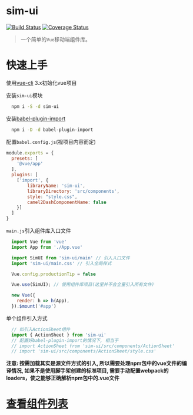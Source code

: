 # sim-ui

[![Build Status](https://travis-ci.org/xiongxiong109/sim-ui.svg?branch=master)](https://travis-ci.org/xiongxiong109/sim-ui)
[![Coverage Status](https://coveralls.io/repos/github/xiongxiong109/sim-ui/badge.svg)](https://coveralls.io/github/xiongxiong109/sim-ui)

> 一个简单的`Vue`移动端组件库。

# 快速上手

使用[vue-cli](https://cli.vuejs.org/zh/) 3.x初始化vue项目

安装`sim-ui`模块
```bash
  npm i -S -d sim-ui
```

安装[babel-plugin-import](https://www.npmjs.com/package/babel-plugin-import)
```bash
  npm i -D -d babel-plugin-import
```

配置`babel.config.js`(视项目内容而定)

```javascript
module.exports = {
  presets: [
    '@vue/app'
  ],
  plugins: [
  	['import', {
  		libraryName: 'sim-ui',
  		libraryDirectory: 'src/components',
  		style: "style.css",
  		camel2DashComponentName: false
  	}]
  ]
}
```

`main.js`引入组件库入口文件

```javascript
  import Vue from 'vue'
  import App from './App.vue'

  import SimUI from 'sim-ui/main' // 引入入口文件
  import 'sim-ui/main.css' // 引入全局样式

  Vue.config.productionTip = false

  Vue.use(SimUI); // 使用组件库项目(这里并不会全量引入所有文件)

  new Vue({
    render: h => h(App),
  }).$mount('#app')

```

单个组件引入方式
```javascript
  // 如引入ActionSheet组件
  import { ActionSheet } from 'sim-ui'
  // 配置好babel-plugin-import的情况下, 相当于
  // import ActionSheet from 'sim-ui/src/components/ActionSheet'
  // import 'sim-ui/src/components/ActionSheet/style.css'
```

**注意: 按需加载其实是源文件方式的引入, 所以需要处理npm包中的vue文件的编译情况, 如果不是使用脚手架创建的标准项目, 需要手动配置webpack的loaders，使之能够正确解析npm包中的.vue文件**

# [查看组件列表](/components "components") #